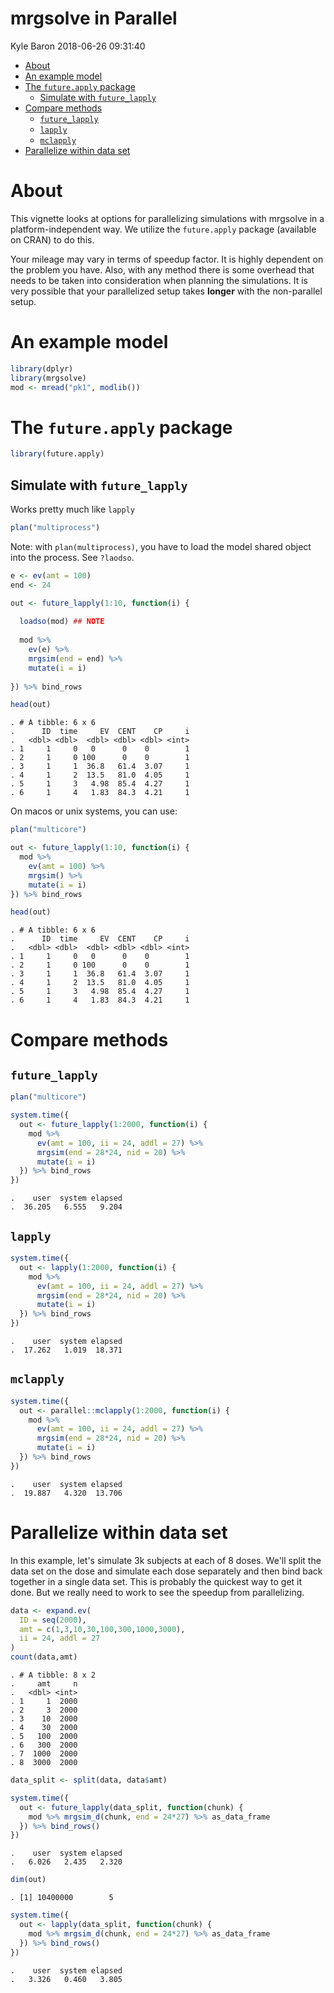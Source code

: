 mrgsolve in Parallel
================
Kyle Baron
2018-06-26 09:31:40

-   [About](#about)
-   [An example model](#an-example-model)
-   [The `future.apply` package](#the-future.apply-package)
    -   [Simulate with `future_lapply`](#simulate-with-future_lapply)
-   [Compare methods](#compare-methods)
    -   [`future_lapply`](#future_lapply)
    -   [`lapply`](#lapply)
    -   [`mclapply`](#mclapply)
-   [Parallelize within data set](#parallelize-within-data-set)

About
=====

This vignette looks at options for parallelizing simulations with mrgsolve in a platform-independent way. We utilize the `future.apply` package (available on CRAN) to do this.

Your mileage may vary in terms of speedup factor. It is highly dependent on the problem you have. Also, with any method there is some overhead that needs to be taken into consideration when planning the simulations. It is very possible that your parallelized setup takes **longer** with the non-parallel setup.

An example model
================

``` r
library(dplyr)
library(mrgsolve)
mod <- mread("pk1", modlib())
```

The `future.apply` package
==========================

``` r
library(future.apply)
```

Simulate with `future_lapply`
-----------------------------

Works pretty much like `lapply`

``` r
plan("multiprocess")
```

Note: with `plan(multiprocess)`, you have to load the model shared object into the process. See `?laodso`.

``` r
e <- ev(amt = 100)
end <- 24

out <- future_lapply(1:10, function(i) {
  
  loadso(mod) ## NOTE
  
  mod %>% 
    ev(e) %>%
    mrgsim(end = end) %>% 
    mutate(i = i)
  
}) %>% bind_rows
```

``` r
head(out)
```

    . # A tibble: 6 x 6
    .      ID  time     EV  CENT    CP     i
    .   <dbl> <dbl>  <dbl> <dbl> <dbl> <int>
    . 1     1     0   0      0    0        1
    . 2     1     0 100      0    0        1
    . 3     1     1  36.8   61.4  3.07     1
    . 4     1     2  13.5   81.0  4.05     1
    . 5     1     3   4.98  85.4  4.27     1
    . 6     1     4   1.83  84.3  4.21     1

On macos or unix systems, you can use:

``` r
plan("multicore")
```

``` r
out <- future_lapply(1:10, function(i) {
  mod %>% 
    ev(amt = 100) %>%
    mrgsim() %>% 
    mutate(i = i)
}) %>% bind_rows
```

``` r
head(out)
```

    . # A tibble: 6 x 6
    .      ID  time     EV  CENT    CP     i
    .   <dbl> <dbl>  <dbl> <dbl> <dbl> <int>
    . 1     1     0   0      0    0        1
    . 2     1     0 100      0    0        1
    . 3     1     1  36.8   61.4  3.07     1
    . 4     1     2  13.5   81.0  4.05     1
    . 5     1     3   4.98  85.4  4.27     1
    . 6     1     4   1.83  84.3  4.21     1

Compare methods
===============

`future_lapply`
---------------

``` r
plan("multicore")

system.time({
  out <- future_lapply(1:2000, function(i) {
    mod %>% 
      ev(amt = 100, ii = 24, addl = 27) %>%
      mrgsim(end = 28*24, nid = 20) %>% 
      mutate(i = i)
  }) %>% bind_rows
})
```

    .    user  system elapsed 
    .  36.205   6.555   9.204

`lapply`
--------

``` r
system.time({
  out <- lapply(1:2000, function(i) {
    mod %>% 
      ev(amt = 100, ii = 24, addl = 27) %>%
      mrgsim(end = 28*24, nid = 20) %>% 
      mutate(i = i)
  }) %>% bind_rows
})
```

    .    user  system elapsed 
    .  17.262   1.019  18.371

`mclapply`
----------

``` r
system.time({
  out <- parallel::mclapply(1:2000, function(i) {
    mod %>% 
      ev(amt = 100, ii = 24, addl = 27) %>%
      mrgsim(end = 28*24, nid = 20) %>% 
      mutate(i = i)
  }) %>% bind_rows
})
```

    .    user  system elapsed 
    .  19.887   4.320  13.706

Parallelize within data set
===========================

In this example, let's simulate 3k subjects at each of 8 doses. We'll split the data set on the dose and simulate each dose separately and then bind back together in a single data set. This is probably the quickest way to get it done. But we really need to work to see the speedup from parallelizing.

``` r
data <- expand.ev(
  ID = seq(2000), 
  amt = c(1,3,10,30,100,300,1000,3000),
  ii = 24, addl = 27
) 
count(data,amt)
```

    . # A tibble: 8 x 2
    .     amt     n
    .   <dbl> <int>
    . 1     1  2000
    . 2     3  2000
    . 3    10  2000
    . 4    30  2000
    . 5   100  2000
    . 6   300  2000
    . 7  1000  2000
    . 8  3000  2000

``` r
data_split <- split(data, data$amt)

system.time({
  out <- future_lapply(data_split, function(chunk) {
    mod %>% mrgsim_d(chunk, end = 24*27) %>% as_data_frame  
  }) %>% bind_rows()
})
```

    .    user  system elapsed 
    .   6.026   2.435   2.320

``` r
dim(out)
```

    . [1] 10400000        5

``` r
system.time({
  out <- lapply(data_split, function(chunk) {
    mod %>% mrgsim_d(chunk, end = 24*27) %>% as_data_frame  
  }) %>% bind_rows()
})
```

    .    user  system elapsed 
    .   3.326   0.460   3.805
